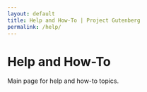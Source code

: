 ```yaml
---
layout: default
title: Help and How-To | Project Gutenberg
permalink: /help/
---
```


Help and How-To
===============

Main page for help and how-to topics.
